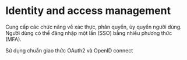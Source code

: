 # Identity and access management
Cung cấp các chức năng về xác thực, phân quyền, ủy quyền người dùng. Người dùng có thể đăng nhập một lần (SSO) bằng nhiều phương thức (MFA).

Sử dụng chuẩn giao thức OAuth2 và OpenID connect
